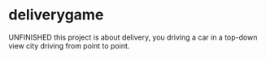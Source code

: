 # deliverygame
UNFINISHED
this project is about delivery, you driving a car in a top-down view city driving from point to point.
